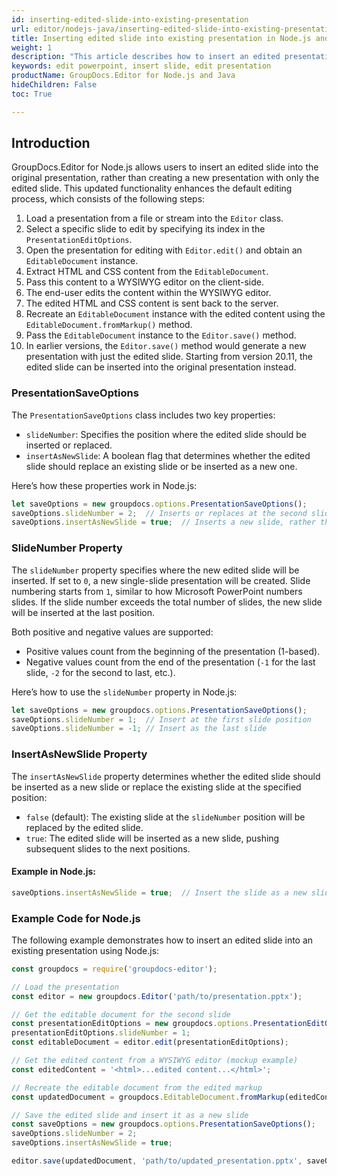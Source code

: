 ```yaml
---
id: inserting-edited-slide-into-existing-presentation
url: editor/nodejs-java/inserting-edited-slide-into-existing-presentation
title: Inserting edited slide into existing presentation in Node.js and Java
weight: 1
description: "This article describes how to insert an edited presentation slide into an existing PowerPoint presentation using GroupDocs.Editor for Node.js and Java."
keywords: edit powerpoint, insert slide, edit presentation
productName: GroupDocs.Editor for Node.js and Java
hideChildren: False
toc: True

---
```



## Introduction

GroupDocs.Editor for Node.js allows users to insert an edited slide into the original presentation, rather than creating a new presentation with only the edited slide. This updated functionality enhances the default editing process, which consists of the following steps:

1. Load a presentation from a file or stream into the `Editor` class.
2. Select a specific slide to edit by specifying its index in the `PresentationEditOptions`.
3. Open the presentation for editing with `Editor.edit()` and obtain an `EditableDocument` instance.
4. Extract HTML and CSS content from the `EditableDocument`.
5. Pass this content to a WYSIWYG editor on the client-side.
6. The end-user edits the content within the WYSIWYG editor.
7. The edited HTML and CSS content is sent back to the server.
8. Recreate an `EditableDocument` instance with the edited content using the `EditableDocument.fromMarkup()` method.
9. Pass the `EditableDocument` instance to the `Editor.save()` method.
10. In earlier versions, the `Editor.save()` method would generate a new presentation with just the edited slide. Starting from version 20.11, the edited slide can be inserted into the original presentation instead.

### PresentationSaveOptions

The `PresentationSaveOptions` class includes two key properties:

- `slideNumber`: Specifies the position where the edited slide should be inserted or replaced.
- `insertAsNewSlide`: A boolean flag that determines whether the edited slide should replace an existing slide or be inserted as a new one.

Here’s how these properties work in Node.js:

```javascript
let saveOptions = new groupdocs.options.PresentationSaveOptions();
saveOptions.slideNumber = 2;  // Inserts or replaces at the second slide position
saveOptions.insertAsNewSlide = true;  // Inserts a new slide, rather than replacing
```

### SlideNumber Property

The `slideNumber` property specifies where the new edited slide will be inserted. If set to `0`, a new single-slide presentation will be created. Slide numbering starts from `1`, similar to how Microsoft PowerPoint numbers slides. If the slide number exceeds the total number of slides, the new slide will be inserted at the last position.

Both positive and negative values are supported:

- Positive values count from the beginning of the presentation (1-based).
- Negative values count from the end of the presentation (`-1` for the last slide, `-2` for the second to last, etc.).

Here’s how to use the `slideNumber` property in Node.js:

```javascript
let saveOptions = new groupdocs.options.PresentationSaveOptions();
saveOptions.slideNumber = 1;  // Insert at the first slide position
saveOptions.slideNumber = -1; // Insert as the last slide
```

### InsertAsNewSlide Property

The `insertAsNewSlide` property determines whether the edited slide should be inserted as a new slide or replace the existing slide at the specified position:

- `false` (default): The existing slide at the `slideNumber` position will be replaced by the edited slide.
- `true`: The edited slide will be inserted as a new slide, pushing subsequent slides to the next positions.

#### Example in Node.js:

```javascript
saveOptions.insertAsNewSlide = true;  // Insert the slide as a new slide
```

### Example Code for Node.js

The following example demonstrates how to insert an edited slide into an existing presentation using Node.js:

```javascript
const groupdocs = require('groupdocs-editor');

// Load the presentation
const editor = new groupdocs.Editor('path/to/presentation.pptx');

// Get the editable document for the second slide
const presentationEditOptions = new groupdocs.options.PresentationEditOptions();
presentationEditOptions.slideNumber = 1;
const editableDocument = editor.edit(presentationEditOptions);

// Get the edited content from a WYSIWYG editor (mockup example)
const editedContent = '<html>...edited content...</html>';

// Recreate the editable document from the edited markup
const updatedDocument = groupdocs.EditableDocument.fromMarkup(editedContent, []);

// Save the edited slide and insert it as a new slide
const saveOptions = new groupdocs.options.PresentationSaveOptions();
saveOptions.slideNumber = 2;
saveOptions.insertAsNewSlide = true;

editor.save(updatedDocument, 'path/to/updated_presentation.pptx', saveOptions);
```
